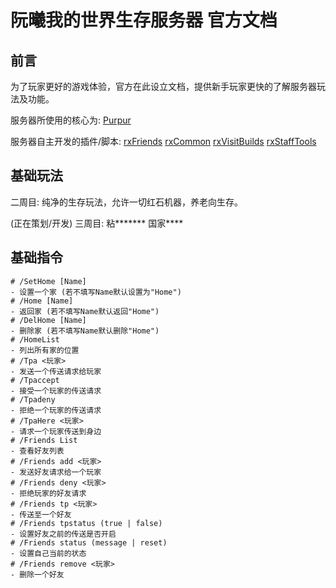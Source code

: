 # 阮曦我的世界生存服务器 官方文档
## 前言

为了玩家更好的游戏体验，官方在此设立文档，提供新手玩家更快的了解服务器玩法及功能。

服务器所使用的核心为: [Purpur](https://github.com/PurpurMC/Purpur)

服务器自主开发的插件/脚本: [rxFriends](https://github.com/ruanximc/rxFriends) [rxCommon](https://github.com/ruanximc/rxCommon) [rxVisitBuilds](https://github.com/ruanximc/rxVisitBuilds) [rxStaffTools](https://github.com/ruanximc/rxStaffTools)
## 基础玩法

二周目: 纯净的生存玩法，允许一切红石机器，养老向生存。

(正在策划/开发)
三周目: 粘******* 国家****

## 基础指令
```text
# /SetHome [Name]
- 设置一个家 (若不填写Name默认设置为"Home")
# /Home [Name]
- 返回家 (若不填写Name默认返回"Home")
# /DelHome [Name]
- 删除家 (若不填写Name默认删除"Home")
# /HomeList
- 列出所有家的位置
# /Tpa <玩家>
- 发送一个传送请求给玩家
# /Tpaccept
- 接受一个玩家的传送请求
# /Tpadeny
- 拒绝一个玩家的传送请求
# /TpaHere <玩家>
- 请求一个玩家传送到身边
# /Friends List
- 查看好友列表
# /Friends add <玩家>
- 发送好友请求给一个玩家
# /Friends deny <玩家>
- 拒绝玩家的好友请求
# /Friends tp <玩家>
- 传送至一个好友
# /Friends tpstatus (true | false)
- 设置好友之前的传送是否开启
# /Friends status (message | reset)
- 设置自己当前的状态
# /Friends remove <玩家>
- 删除一个好友
```